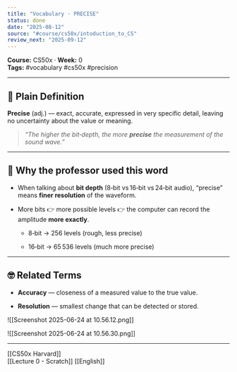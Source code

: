 ```yaml
---
title: "Vocabulary · PRECISE"
status: done
date: "2025-08-12"
source: "#course/cs50x/intoduction_to_CS"
review_next: "2025-09-12"
---
```


**Course:** CS50x · **Week:** 0  
**Tags:** #vocabulary #cs50x #precision

---

## 📖 Plain Definition

**Precise** (adj.) — exact, accurate, expressed in very specific detail, leaving no uncertainty about the value or meaning.

> _“The higher the bit‑depth, the more **precise** the measurement of the sound wave.”_

---

## 🧠 Why the professor used this word

- When talking about **bit depth** (8‑bit vs 16‑bit vs 24‑bit audio), “precise” means **finer resolution** of the waveform.
    
- More bits 👉 more possible levels 👉 the computer can record the amplitude **more exactly**.
    
    - 8‑bit → 256 levels (rough, less precise)
        
    - 16‑bit → 65 536 levels (much more precise)
        

---

## 🤓 Related Terms

- **Accuracy** — closeness of a measured value to the true value.
    
- **Resolution** — smallest change that can be detected or stored.
    
 ![[Screenshot 2025-06-24 at 10.56.12.png]]
    
![[Screenshot 2025-06-24 at 10.56.30.png]]

---

[[CS50x Harvard]]  
[[Lecture 0 - Scratch]]
[[English]]